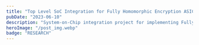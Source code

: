 ```yaml
---
title: "Top Level SoC Integration for Fully Homomorphic Encryption ASIC"
pubDate: "2023-06-10"
description: "System-on-Chip integration project for implementing Fully Homomorphic Encryption capabilities in custom ASIC design"
heroImage: "/post_img.webp"
badge: "RESEARCH"
---
```


<!--
This project focuses on the top-level system-on-chip (SoC) integration for a Fully Homomorphic Encryption (FHE) ASIC, addressing the critical need for hardware-accelerated privacy-preserving computation. The work demonstrates how specialized ASIC design can enable practical deployment of FHE algorithms that were previously computationally prohibitive.

## Project Overview

Fully Homomorphic Encryption represents a breakthrough in privacy-preserving computation, allowing computations to be performed on encrypted data without decrypting it. However, the computational complexity of FHE operations has limited practical adoption. This project addresses these limitations through custom ASIC design optimized specifically for FHE workloads.

## Fully Homomorphic Encryption Background

### FHE Fundamentals

FHE enables:

- **Computation on Encrypted Data**: Performing operations without revealing plaintext
- **Privacy Preservation**: Maintaining data confidentiality throughout processing
- **Secure Cloud Computing**: Enabling computation in untrusted environments
- **Regulatory Compliance**: Meeting strict data protection requirements

### Computational Challenges

Traditional FHE implementations face:

- **High Computational Overhead**: Orders of magnitude slower than plaintext operations
- **Memory Requirements**: Large key sizes and intermediate results
- **Latency Issues**: Long processing times for practical applications
- **Energy Consumption**: Significant power requirements for software implementations

## SoC Architecture Design

### Top-Level Integration Strategy

The SoC design incorporates:

- **Specialized Processing Units**: Custom hardware blocks optimized for FHE operations
- **Memory Hierarchy**: Multi-level memory system for efficient data management
- **Interconnect Architecture**: High-bandwidth communication between processing elements
- **Control and Management**: Centralized coordination of FHE operations

### Key Components

#### FHE Processing Engine
- **Arithmetic Units**: Specialized circuits for modular arithmetic operations
- **Polynomial Processors**: Optimized hardware for polynomial operations
- **Number Theoretic Transform (NTT)**: Hardware acceleration for frequency domain operations
- **Noise Management**: Circuits for bootstrapping and noise reduction

#### Memory Subsystem
- **Large Capacity Storage**: Support for large FHE parameters and ciphertexts
- **High Bandwidth Access**: Multiple memory channels for parallel data access
- **Caching Strategy**: Intelligent caching for frequently accessed data
- **Memory Management Unit**: Efficient allocation and management of memory resources

#### Communication Interface
- **High-Speed I/O**: Fast data transfer to/from external systems
- **Protocol Support**: Standard communication protocols for integration
- **Security Features**: Secure communication channels and authentication
- **DMA Controllers**: Direct memory access for efficient data movement

## Technical Innovation

### Hardware Optimization Techniques

The ASIC design employs:

- **Pipeline Architecture**: Multi-stage pipelines for high throughput operations
- **Parallel Processing**: Multiple processing units operating concurrently
- **Custom Instruction Set**: Specialized instructions optimized for FHE operations
- **Adaptive Clock Management**: Dynamic frequency scaling based on workload

### Power and Area Optimization

Design optimizations include:

- **Low-Power Design**: Power gating and clock gating for energy efficiency
- **Area-Efficient Layouts**: Compact design to minimize silicon area
- **Thermal Management**: Heat dissipation strategies for sustained operation
- **Process Optimization**: Leveraging advanced semiconductor processes

## Applications and Use Cases

### Secure Cloud Computing

- **Private Cloud Services**: Enabling computation on sensitive data in cloud environments
- **Secure Analytics**: Performing data analysis while preserving privacy
- **Encrypted Databases**: Supporting queries on encrypted database content
- **Compliance Automation**: Automated compliance checking on encrypted data

### Healthcare and Genomics

- **Medical Data Analysis**: Processing patient data while maintaining privacy
- **Genomic Research**: Analyzing genetic data without revealing sequences
- **Drug Discovery**: Collaborative research while protecting proprietary data
- **Clinical Trials**: Secure analysis of trial data across institutions

### Financial Services

- **Private Financial Analysis**: Risk assessment on encrypted financial data
- **Secure Trading**: Encrypted order matching and trade execution
- **Regulatory Reporting**: Compliance reporting while maintaining data privacy
- **Credit Scoring**: Privacy-preserving credit risk assessment

### Government and Defense

- **Classified Data Processing**: Computation on classified information
- **Secure Communications**: Encrypted communication with computation capabilities
- **Intelligence Analysis**: Privacy-preserving analysis of sensitive intelligence
- **Cybersecurity**: Threat analysis on encrypted network traffic

## Performance Achievements

### Computational Performance

The ASIC implementation provides:

- **100-1000x Speedup**: Significant acceleration compared to software implementations
- **Low Latency**: Reduced processing time for FHE operations
- **High Throughput**: Parallel processing capabilities for batch operations
- **Scalable Performance**: Configurable performance based on application requirements

### Energy Efficiency

Power optimization results in:

- **Reduced Power Consumption**: 10-100x lower power than general-purpose processors
- **Thermal Efficiency**: Optimized heat generation and dissipation
- **Battery Life Extension**: Enabling mobile and edge FHE applications
- **Cost-Effective Operation**: Lower operational costs for large-scale deployments

## Integration Challenges

### Design Complexity

Key challenges addressed:

- **Verification Complexity**: Ensuring correctness of complex FHE operations
- **Timing Closure**: Meeting timing requirements for high-frequency operation
- **Physical Design**: Managing signal integrity and power distribution
- **Manufacturing**: Ensuring robust fabrication across process variations

### System Integration

Integration considerations include:

- **Software Stack**: Developing compiler and runtime support
- **Tool Chain**: Creating development and debugging tools
- **Testing Framework**: Comprehensive testing and validation procedures
- **Documentation**: Complete technical documentation and user guides

## Research Contributions

### Novel Architectural Approaches

- **Hybrid Processing**: Combining different processing paradigms for optimal performance
- **Adaptive Resource Management**: Dynamic allocation of computational resources
- **Security-Performance Trade-offs**: Balancing security features with performance requirements
- **Scalable Design**: Architecture that scales across different application domains

### Industry Impact

- **Commercial Viability**: Demonstrating practical feasibility of FHE acceleration
- **Standard Development**: Contributing to emerging FHE hardware standards
- **Ecosystem Development**: Enabling broader adoption of FHE technology
- **Research Foundation**: Providing platform for continued FHE research

## Future Directions

### Technology Evolution

Planned enhancements include:

- **Advanced Process Nodes**: Migration to newer semiconductor processes
- **Quantum-Resistant Features**: Adaptation for post-quantum cryptography
- **AI Integration**: Combining FHE with machine learning acceleration
- **Network Processing**: Direct integration with network processing capabilities

### Market Expansion

Growth opportunities include:

- **Edge Computing**: Bringing FHE capabilities to edge devices
- **IoT Integration**: Secure computation for Internet of Things applications
- **Mobile Devices**: FHE acceleration for smartphones and tablets
- **Embedded Systems**: Integration into specialized embedded applications

This project represents a significant advancement in making Fully Homomorphic Encryption practical for real-world applications, providing the hardware foundation necessary for widespread adoption of privacy-preserving computation technologies.
-->